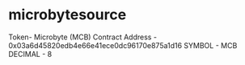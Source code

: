 # microbytesource
Token- Microbyte (MCB)  Contract Address - 0x03a6d45820edb4e66e41ece0dc96170e875a1d16  SYMBOL - MCB  DECIMAL - 8
